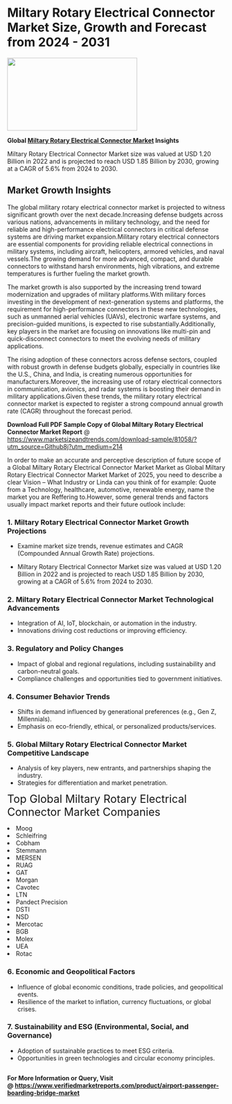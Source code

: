 <H1>Miltary Rotary Electrical Connector Market Size, Growth and Forecast from 2024 - 2031</H1><img class="aligncenter size-medium wp-image-584254" src="https://thirdeyenews.in/wp-content/uploads/2024/09/Global-Market-Research-300x168.jpeg" alt="" width="300" height="168" /><p><strong>Global&nbsp;<a href="https://www.marketsizeandtrends.com/download-sample/81058/?utm_source=Github8j?utm_medium=214">Miltary Rotary Electrical Connector Market</a> Insights</strong></p><p>Miltary Rotary Electrical Connector Market size was valued at USD 1.20 Billion in 2022 and is projected to reach USD 1.85 Billion by 2030, growing at a CAGR of 5.6% from 2024 to 2030.</p><p><h2>Market Growth Insights</h2> <p>The global military rotary electrical connector market is projected to witness significant growth over the next decade.Increasing defense budgets across various nations, advancements in military technology, and the need for reliable and high-performance electrical connectors in critical defense systems are driving market expansion.Military rotary electrical connectors are essential components for providing reliable electrical connections in military systems, including aircraft, helicopters, armored vehicles, and naval vessels.The growing demand for more advanced, compact, and durable connectors to withstand harsh environments, high vibrations, and extreme temperatures is further fueling the market growth.</p> <p>The market growth is also supported by the increasing trend toward modernization and upgrades of military platforms.With military forces investing in the development of next-generation systems and platforms, the requirement for high-performance connectors in these new technologies, such as unmanned aerial vehicles (UAVs), electronic warfare systems, and precision-guided munitions, is expected to rise substantially.Additionally, key players in the market are focusing on innovations like multi-pin and quick-disconnect connectors to meet the evolving needs of military applications.</p> <p>The rising adoption of these connectors across defense sectors, coupled with robust growth in defense budgets globally, especially in countries like the U.S., China, and India, is creating numerous opportunities for manufacturers.Moreover, the increasing use of rotary electrical connectors in communication, avionics, and radar systems is boosting their demand in military applications.Given these trends, the military rotary electrical connector market is expected to register a strong compound annual growth rate (CAGR) throughout the forecast period.</p> <p><span class=""><strong>Download Full PDF Sample Copy of Global Miltary Rotary Electrical Connector Market Report</strong> @ <a href="https://www.marketsizeandtrends.com/download-sample/81058/?utm_source=Github8j?utm_medium=214" target="_blank">https://www.marketsizeandtrends.com/download-sample/81058/?utm_source=Github8j?utm_medium=214</a></span></p><p>In order to make an accurate and perceptive description of future scope of a Global&nbsp;Miltary Rotary Electrical Connector Market Market as Global&nbsp;Miltary Rotary Electrical Connector Market Market of 2025, you need to describe a clear Vision &ndash; What Industry or Linda can you think of for example: Quote from a Technology, healthcare, automotive, renewable energy, name the market you are Reffering to.However, some general trends and factors usually impact market reports and their future outlook include:</p><h3>1.&nbsp;<strong>Miltary Rotary Electrical Connector Market Growth Projections</strong></h3><ul><li>Examine market size trends, revenue estimates and CAGR (Compounded Annual Growth Rate) projections.</li><li><p>Miltary Rotary Electrical Connector Market size was valued at USD 1.20 Billion in 2022 and is projected to reach USD 1.85 Billion by 2030, growing at a CAGR of 5.6% from 2024 to 2030.</p></li></ul><h3>2.&nbsp;<strong>Miltary Rotary Electrical Connector Market Technological Advancements</strong></h3><ul><li>Integration of AI, IoT, blockchain, or automation in the industry.</li><li>Innovations driving cost reductions or improving efficiency.</li></ul><h3>3.&nbsp;<strong>Regulatory and Policy Changes</strong></h3><ul><li>Impact of global and regional regulations, including sustainability and carbon-neutral goals.</li><li>Compliance challenges and opportunities tied to government initiatives.</li></ul><h3>4.&nbsp;<strong>Consumer Behavior Trends</strong></h3><ul><li>Shifts in demand influenced by generational preferences (e.g., Gen Z, Millennials).</li><li>Emphasis on eco-friendly, ethical, or personalized products/services.</li></ul><h3>5.&nbsp;<strong>Global Miltary Rotary Electrical Connector Market Competitive Landscape</strong></h3><ul><li>Analysis of key players, new entrants, and partnerships shaping the industry.</li><li>Strategies for differentiation and market penetration.</li></ul><p data-pm-slice="1 1 []"><span style="color: inherit; font-family: inherit; font-size: 25px;">Top Global Miltary Rotary Electrical Connector Market Companies</span></p><div class="" data-test-id=""><p><li>Moog</li><li> Schleifring</li><li> Cobham</li><li> Stemmann</li><li> MERSEN</li><li> RUAG</li><li> GAT</li><li> Morgan</li><li> Cavotec</li><li> LTN</li><li> Pandect Precision</li><li> DSTI</li><li> NSD</li><li> Mercotac</li><li> BGB</li><li> Molex</li><li> UEA</li><li> Rotac</li></p></div><h3>6.&nbsp;<strong>Economic and Geopolitical Factors</strong></h3><ul><li>Influence of global economic conditions, trade policies, and geopolitical events.</li><li>Resilience of the market to inflation, currency fluctuations, or global crises.</li></ul><h3>7.&nbsp;<strong>Sustainability and ESG (Environmental, Social, and Governance)</strong></h3><ul><li>Adoption of sustainable practices to meet ESG criteria.</li><li>Opportunities in green technologies and circular economy principles.</li></ul><h2><strong style="font-size: 14px;">For More Information or Query, Visit @&nbsp;</strong><a style="background-color: #ffffff; font-size: 14px;" href="https://www.marketsizeandtrends.com/report/miltary-rotary-electrical-connector-market/" target="_blank">https://www.verifiedmarketreports.com/product/airport-passenger-boarding-bridge-market</a></h2>